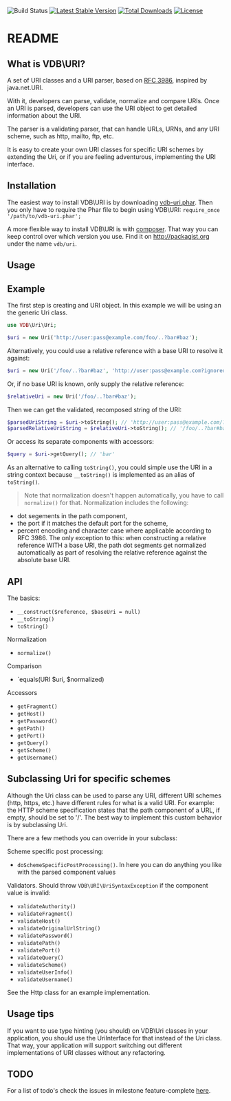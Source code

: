 ![Build Status](https://github.com/mvdbos/vdb-uri/workflows/VDB%5CURI/badge.svg?branch=master) 
[![Latest Stable Version](https://poser.pugx.org/vdb/uri/v/stable)](https://packagist.org/packages/vdb/uri)
[![Total Downloads](https://poser.pugx.org/vdb/uri/downloads)](https://packagist.org/packages/vdb/uri)
[![License](https://poser.pugx.org/vdb/uri/license)](https://packagist.org/packages/vdb/uri)


README
======
What is VDB\URI?
----------------
A set of URI classes and a URI parser, based on [RFC 3986](https://www.ietf.org/rfc/rfc3986.txt), inspired by java.net.URI.

With it, developers can parse, validate, normalize and compare URIs.
Once an URI is parsed, developers can use the URI object to get detailed information about the URI.

The parser is a validating parser, that can handle URLs, URNs, and any URI scheme, such as http, mailto, ftp, etc.

It is easy to create your own URI classes for specific URI schemes by extending the Uri, or if you are feeling adventurous, implementing the URI interface.

Installation
------------
The easiest way to install VDB\URI is by downloading [vdb-uri.phar](https://github.com/matthijsvandenbos/vdb-uri/raw/master/bin/vdb-uri.phar).
Then you only have to require the Phar file to begin using VDB\URI: `require_once '/path/to/vdb-uri.phar';`

A more flexible way to install VDB\URI is with [composer](http://getcomposer.org/). That way you can keep control over which version you use. Find it on http://packagist.org under the name `vdb/uri`.

Usage
-----
## Example

The first step is creating and URI object. In this example we will be using an the generic Uri class.
```php
use VDB\Uri\Uri;

$uri = new Uri('http://user:pass@example.com/foo/..?bar#baz');
```
Alternatively, you could use a relative reference with a base URI to resolve it against:
```php
$uri = new Uri('/foo/..?bar#baz', 'http://user:pass@example.com?ignored');
```
Or, if no base URI is known, only supply the relative reference:
```php
$relativeUri = new Uri('/foo/..?bar#baz');
```
Then we can get the validated, recomposed string of the URI:
```php
$parsedUriString = $uri->toString(); // 'http://user:pass@example.com/?bar#baz'
$parsedRelativeUriString = $relativeUri->toString(); // '/foo/..?bar#baz'
```
Or access its separate components with accessors:
```php
$query = $uri->getQuery(); // 'bar'
```
As an alternative to calling `toString()`, you could simple use the URI in a string context
because `__toString()` is implemented as an alias of `toString()`.

> Note that normalization doesn't happen automatically, you have to call `normalize()` for that.
Normalization includes the following:
 - dot segements in the path component,
 - the port if it matches the default port for the scheme,
 - percent encoding and character case where applicable according to RFC 3986.
The only exception to this: when constructing a relative reference WITH a base URI, the path dot segments get normalized automatically as part of resolving the relative reference against the absolute base URI.

## API

The basics:
* `__construct($reference, $baseUri = null)`
* `__toString()`
* `toString()`

Normalization
* `normalize()`

Comparison
* `equals(URI $uri, $normalized)

Accessors
* `getFragment()`
* `getHost()`
* `getPassword()`
* `getPath()`
* `getPort()`
* `getQuery()`
* `getScheme()`
* `getUsername()`

## Subclassing Uri for specific schemes

Although the Uri class can be used to parse any URI, different URI schemes (http, https, etc.)
have different rules for what is a valid URI. For example: the HTTP scheme specification states that the path component
of a URL, if empty, should be set to '/'. The best way to implement this custom behavior is by subclassing Uri.

There are a few methods you can override in your subclass:

Scheme specific post processing:
* `doSchemeSpecificPostProcessing()`. In here you can do anything you like with the parsed component values

Validators. Should throw `VDB\URI\UriSyntaxException` if the component value is invalid:
* `validateAuthority()`
* `validateFragment()`
* `validateHost()`
* `validateOriginalUrlString()`
* `validatePassword()`
* `validatePath()`
* `validatePort()`
* `validateQuery()`
* `validateScheme()`
* `validateUserInfo()`
* `validateUsername()`

See the Http class for an example implementation.

## Usage tips
If you want to use type hinting (you should) on VDB\Uri classes in your application, you should use the UriInterface for that instead of the Uri class.
That way, your application will support switching out different implementations of URI classes without any refactoring.      

TODO
----
For a list of todo's check the issues in milestone feature-complete [here](https://github.com/matthijsvandenbos/vdb-uri/issues?direction=asc&milestone=1&page=1&sort=created&state=open).

